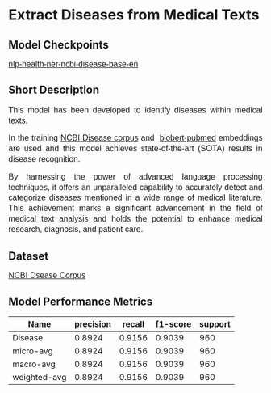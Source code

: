# Extract Diseases from Medical Texts

## Model Checkpoints
<p><span style="font-family: &quot;IBM Plex Sans&quot;, sans-serif; font-size: 16px;"><a href="https://huggingface.co/aimped/nlp-health-ner-ncbi-disease-base-en">nlp-health-ner-ncbi-disease-base-en</a></span></p>

## Short Description
<p style="line-height: 1.3; text-align: justify;"><span style="font-family: &quot;IBM Plex Sans&quot;, sans-serif; font-size: 16px;">This model has been developed to identify diseases within medical texts. </span></p>
<p style="line-height: 1.3; text-align: justify;"><span style="font-family: &quot;IBM Plex Sans&quot;, sans-serif; font-size: 16px;">In the training&nbsp;<a href="https://www.ncbi.nlm.nih.gov/CBBresearch/Dogan/DISEASE/disclaimer.html">NCBI Disease corpus</a> and&nbsp; <a href="https://github.com/dmis-lab/biobert">biobert-pubmed</a> embeddings are used and this model achieves state-of-the-art (SOTA) results in disease recognition. </span></p>
<p style="line-height: 1.3; text-align: justify;"><span style="font-family: &quot;IBM Plex Sans&quot;, sans-serif; font-size: 16px;">By harnessing the power of advanced language processing techniques, it offers an unparalleled capability to accurately detect and categorize diseases mentioned in a wide range of medical literature. This achievement marks a significant advancement in the field of medical text analysis and holds the potential to enhance medical research, diagnosis, and patient care.</span></p>

## Dataset
<p><a href="https://www.ncbi.nlm.nih.gov/CBBresearch/Dogan/DISEASE/disclaimer.html" style="font-size: 16px; font-family: &quot;IBM Plex Sans&quot;, sans-serif;">NCBI Dsease Corpus</a></p>

## Model Performance Metrics
| Name         | precision | recall | f1-score | support |
|--------------|-----------|--------|----------|---------|
| Disease      | 0.8924    | 0.9156 | 0.9039   | 960     |
| micro-avg    | 0.8924    | 0.9156 | 0.9039   | 960     |
| macro-avg    | 0.8924    | 0.9156 | 0.9039   | 960     |
| weighted-avg | 0.8924    | 0.9156 | 0.9039   | 960     |